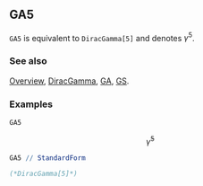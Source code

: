 ## GA5

`GA5` is equivalent to `DiracGamma[5]` and denotes $\gamma^5$.

### See also

[Overview](Extra/FeynCalc.md), [DiracGamma](DiracGamma.md), [GA](GA.md), [GS](GS.md).

### Examples

```mathematica
GA5
```

$$\bar{\gamma }^5$$

```mathematica
GA5 // StandardForm

(*DiracGamma[5]*)
```